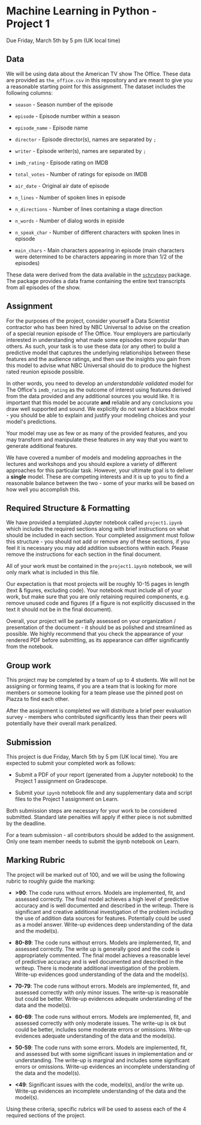# Machine Learning in Python - Project 1

Due Friday, March 5th by 5 pm (UK local time)

## Data

We will be using data about the American TV show The Office. These data are provided as `the_office.csv` in this repository and are meant to give you a reasonable starting point for this assignment. The dataset includes the following columns:

* `season` - Season number of the episode

* `episode` - Episode number within a season

* `episode_name` - Episode name

* `director` - Episode director(s), names are separated by `;`

* `writer` - Episode writer(s), names are separated by `;`

* `imdb_rating` - Episode rating on IMDB

* `total_votes` - Number of ratings for episode on IMDB

* `air_date` - Original air date of episode

* `n_lines` - Number of spoken lines in episode

* `n_directions` - Number of lines containing a stage direction

* `n_words` - Number of dialog words in episide

* `n_speak_char` - Number of different characters with spoken lines in episode

* `main_chars` - Main characters appearing in episode (main characters were determined to be characters appearing in more than 1/2 of the episodes)

These data were derived from the data available in the [`schrutepy`](https://pypi.org/project/schrutepy/) package. The package provides a data frame containing the entire text transcripts from all episodes of the show. 



## Assignment

For the purposes of the project, consider yourself a Data Scientist contractor who has been hired by NBC Universal to advise on the creation of a special reunion episode of The Office. Your employers are particularly interested in understanding what made some episodes more popular than others. As such, your task is to use these data (or any other) to build a predictive model that captures the underlying relationships between these features and the audience ratings, and then use the insights you gain from this model to advise what NBC Universal should do to produce the highest rated reunion episode possible.

In other words, you need to develop an *understandable* *validated* model for The Office's `imdb_rating` as the outcome of interest using features derived from the data provided and any additional sources you would like. It is important that this model be accurate **and** reliable and any conclusions you draw well supported and sound. We explicitly do not want a blackbox model - you should be able to explain and justify your modeling choices and your model's predictions.

Your model may use as few or as many of the provided features, and you may transform and manipulate these features in any way that you want to generate additional features. 

We have covered a number of models and modeling approaches in the lectures and workshops and you should explore a variety of different approaches for this particular task. However, your ultimate goal is to deliver a **single** model. These are competing interests and it is up to you to find a reasonable balance between the two - some of your marks will be based on how well you accomplish this.



## Required Structure & Formatting

We have provided a templated Jupyter notebook called `project1.ipynb` which includes the required sections along with brief instructions on what should be included in each section. Your completed assignment must follow this structure - you should not add or remove any of these sections, if you feel it is necessary you may add addition subsections within each. Please remove the instructions for each section in the final document.

All of your work must be contained in the `project1.ipynb` notebook, we will only mark what is included in this file.

Our expectation is that most projects will be roughly 10-15 pages in length (text & figures, excluding code). Your notebook must include all of your work, but make sure that you are only retaining required components, e.g. remove unused code and figures (if a figure is not explicitly discussed in the text it should not be in the final document).

Overall, your project will be partially assessed on your organization / presentation of the document - it should be as polished and streamlined as possible. We highly recommend that you check the appearance of your rendered PDF before submitting, as its appearance can differ significantly from the notebook.

## Group work

This project may be completed by a team of up to 4 students. We will not be assigning or forming teams, if you are a team that is looking for more members or someone looking for a team please use the pinned post on Piazza to find each other.

After the assignment is completed we will distribute a brief peer evaluation survey - members who contributed significantly less than their peers will potentially have their overall mark penalized.

## Submission

This project is due Friday, March 5th by 5 pm (UK local time). You are expected to submit your completed work as follows:

* Submit a PDF of your report (generated from a Jupyter notebook) to the Project 1 assignment on Gradescope.

* Submit your `ipynb` notebook file and any supplementary data and script files to the Project 1 assignment on Learn.

Both submission steps are necessary for your work to be considered submitted. Standard late penalties will apply if either piece is not submitted by the deadline.

For a team submission - all contributors should be added to the assignment. Only one team member needs to submit the ipynb notebook on Learn.



## Marking Rubric

The project will be marked out of 100, and we will be using the following rubric to roughly guide the marking:

* **>90**: The code runs without errors. Models are implemented, fit, and assessed correctly. The final model achieves a high level of predictive accuracy and is well documented and described in the writeup. There is significant and creative additional investigation of the problem including the use of addition data sources for features. Potentially could be used as a model answer. Write-up evidences deep understanding of the data and the model(s).

* **80-89**: The code runs without errors. Models are implemented, fit, and assessed correctly. The write up is generally good and the code is appropriately commented. The final model achieves a reasonable level of predictive accuracy and is well documented and described in the writeup. There is moderate additional investigation of the problem. Write-up evidences good understanding of the data and the model(s).

* **70-79**: The code runs without errors. Models are implemented, fit, and assessed correctly with only minor issues. The write-up is reasonable but could be better. Write-up evidences adequate understanding of the data and the model(s).

* **60-69**: The code runs without errors. Models are implemented, fit, and assessed correctly with only moderate issues. The write-up is ok but could be better, includes some moderate errors or omissions. Write-up evidences adequate understanding of the data and the model(s).

* **50-59**: The code runs with some errors. Models are implemented, fit, and assessed but with some significant issues in implementation and or understanding. The write-up is marginal and includes some significant errors or omissions. Write-up evidences an incomplete understanding of the data and the model(s).

* **<49**: Significant issues with the code, model(s), and/or the write up. Write-up evidences an incomplete understanding of the data and the model(s).

Using these criteria, specific rubrics will be used to assess each of the 4 required sections of the project.
